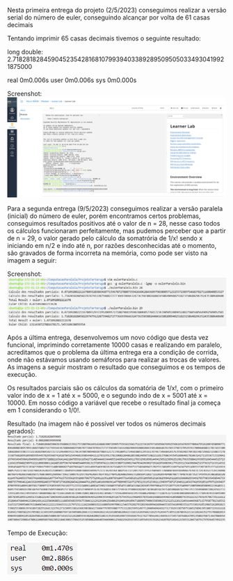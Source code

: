 Nesta primeira entrega do projeto (2/5/2023) conseguimos realizar a versão serial do número de euler, conseguindo alcançar por volta de 61 casas decimais

Tentando imprimir 65 casas decimais tivemos o seguinte resultado:

long double: 2.71828182845904523542816810799394033892895095050334930419921875000 

real    0m0.006s
user    0m0.006s
sys     0m0.000s

Screenshot:
![screenshot](https://raw.githubusercontent.com/MatheusFarias03/ComputacaoParalela/main/ProjetoTartaruga/Screenshot%20from%202023-05-02%2018-52-45.png)

Para a segunda entrega (9/5/2023) conseguimos realizar a versão paralela (inicial) do número de euler, porém encontramos certos problemas, conseguimos resultados positivos até o valor de n = 28, nesse caso todos os cálculos funcionaram perfeitamente, mas pudemos perceber que a partir de n = 29, o valor gerado pelo cálculo da somatrória de 1/x! sendo x iniciando em n/2 e indo até n, por razões desconhecidas até o momento, são gravados de forma incorreta na memória, como pode ser visto na imagem a seguir:

Screenshot:
![screenshot](https://github.com/MatheusFarias03/ComputacaoParalela/blob/main/ProjetoTartaruga/Screenshot%20from%202023-05-09.png)

Após a última entrega, desenvolvemos um novo código que desta vez funcional, imprimindo corretamente 10000 casas e realizando em paralelo, acreditamos que o problema da última entrega era a condição de corrida, onde não estávamos usando semáforos para realizar as trocas de valores. 
As imagens a seguir mostram o resultado que conseguimos e os tempos de execução.

Os resultados parciais são os cálculos da somatória de 1/x!, com o primeiro valor indo de x = 1 até x = 5000, e o segundo indo de x = 5001 até x = 10000. Em nosso código a variável que recebe o resultado final ja começa em 1 considerando o 1/0!.

Resultado (na imagem não é possível ver todos os números decimais gerados):
![screenshot](https://github.com/MatheusFarias03/ComputacaoParalela/blob/main/ProjetoTartaruga/Screenshot_Resultado_Euler.png)

Tempo de Execução:

![screenshot](https://github.com/MatheusFarias03/ComputacaoParalela/blob/main/ProjetoTartaruga/Screenshot_Tempo_Euler.png)
